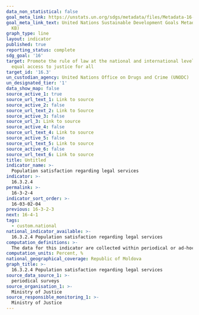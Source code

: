 ```yaml
---
data_non_statistical: false
goal_meta_link: https://unstats.un.org/sdgs/metadata/files/Metadata-16-03-02.pdf
goal_meta_link_text: United Nations Sustainable Development Goals Metadata (PDF 209
  KB)
graph_type: line
layout: indicator
published: true
reporting_status: complete
sdg_goal: '16'
target: Promote the rule of law at the national and international levels and ensure
  equal access to justice for all
target_id: '16.3'
un_custodian_agency: United Nations Office on Drugs and Crime (UNODC)
un_designated_tier: '1'
data_show_map: false
source_active_1: true
source_url_text_1: Link to source
source_active_2: false
source_url_text_2: Link to Source
source_active_3: false
source_url_3: Link to source
source_active_4: false
source_url_text_4: Link to source
source_active_5: false
source_url_text_5: Link to source
source_active_6: false
source_url_text_6: Link to source
title: Untitled
indicator_name: >-
  Population satisfaction regarding legal services
indicator: >-
  16.3.2.4
permalink: >-
  16-3-2-4
indicator_sort_order: >-
  16-03-02-04
previous: 16-3-2-3
next: 16-4-1
tags:
  - custom.national
national_indicator_available: >-
  16.3.2.4 Population satisfaction regarding legal services
computation_definitions: >-
  The data for this indicator are collected within periodical or ad-hoc surveys. The measuring of population satisfaction with legal services may be carried out via two sub-indicators: 1) Share of respondents who stated in the survey that they have settled their legal problems "Yes, to a certain extent” or ”Yes, completely” and 2) Share of respondents who have stated that they are  „satisfied” and „very satisfied” with provided legal services.
computation_units: Percent, %
national_geographical_coverage: Republic of Moldova
graph_title: >-
  16.3.2.4 Population satisfaction regarding legal services
source_data_source_1: >-
  periodical surveys
source_organisation_1: >-
  Ministry of Justice
source_responsible_monitoring_1: >-
  Ministry of Justice
---
```

